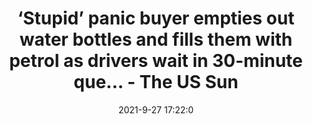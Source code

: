 ---
"title": "‘Stupid’ panic buyer empties out water bottles and fills them with petrol as drivers wait in 30-minute que... - The US Sun"
"date": "2021-9-27 17:22:0"
"feed_name": "GOOGLENEWSDRILLING"
"feed_website": "https://news.google.com/search?q=drilling%2Bincident&hl=en-US&gl=US&ceid=US:en"
"feed_rss": "https://news.google.com/rss/search?q=drilling%2Bincident&hl=en-US&gl=US&ceid=US:en"
"link": "https://www.the-sun.com/news/uk-news/3740107/lorry-driver-slams-panic-buying-driver/"
"source": "{'href': 'https://www.the-sun.com', 'title': 'The US Sun'}"
"file": "_posts/2021-1-1-7f2e30856b406f674183a317e2170acd0d56835f.md"
"accident": "0"
"drilling": "0"
"dead": "0"
"injured": "0"
"arrested": "0"
"where": "unknown site"
"place": "unknown place"
---